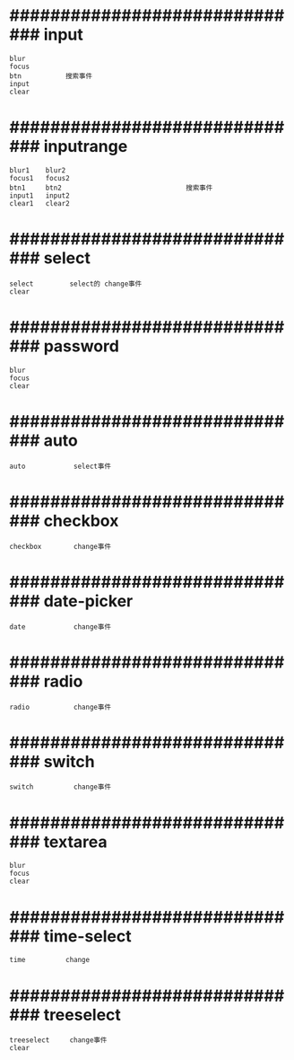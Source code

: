 #  ############################## input
    blur
    focus
    btn           搜索事件
    input
    clear
#  ##############################  inputrange
    blur1    blur2
    focus1   focus2
    btn1     btn2                               搜索事件
    input1   input2
    clear1   clear2
# ############################## select
    select         select的 change事件
    clear
# ############################## password
    blur
    focus
    clear
# ############################## auto
    auto            select事件
# ############################## checkbox
    checkbox        change事件
# ############################## date-picker
    date            change事件
# ############################## radio
    radio           change事件
# ############################## switch
    switch          change事件
# ############################## textarea
    blur
    focus
    clear
# ############################## time-select
    time          change
# ############################## treeselect
    treeselect     change事件
    clear